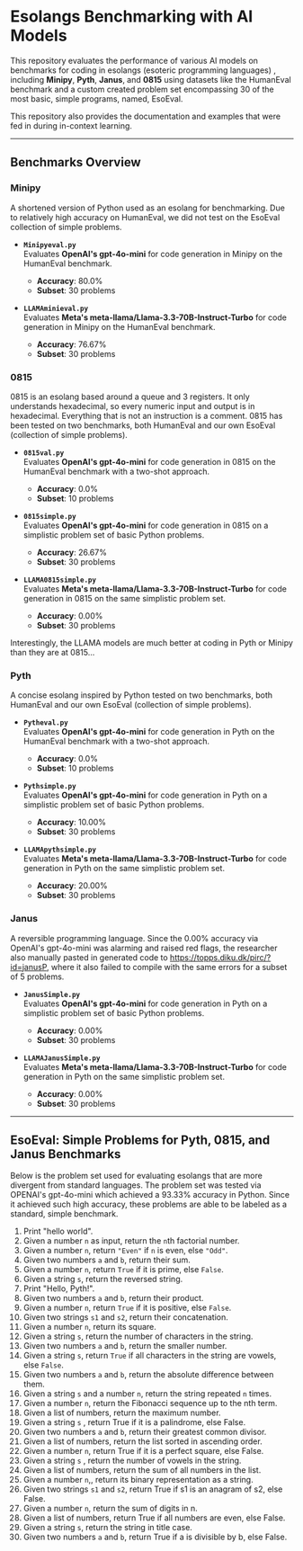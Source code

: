 # Esolangs Benchmarking with AI Models

This repository evaluates the performance of various AI models on benchmarks for coding in esolangs (esoteric programming languages) , including **Minipy**, **Pyth**, **Janus**, and **0815** using datasets like the HumanEval benchmark and a custom created problem set encompassing 30 of the most basic, simple programs, named, EsoEval.

This repository also provides the documentation and examples that were fed in during in-context learning. 

---

## Benchmarks Overview

### Minipy
A shortened version of Python used as an esolang for benchmarking. Due to relatively high accuracy on HumanEval, we did not test on the EsoEval collection of simple problems.  

- **`Minipyeval.py`**  
  Evaluates **OpenAI's gpt-4o-mini** for code generation in Minipy on the HumanEval benchmark.  
  - **Accuracy**: 80.0%  
  - **Subset**: 30 problems

- **`LLAMAminieval.py`**  
  Evaluates **Meta's meta-llama/Llama-3.3-70B-Instruct-Turbo** for code generation in Minipy on the HumanEval benchmark.  
  - **Accuracy**: 76.67%  
  - **Subset**: 30 problems

### 0815
0815 is an esolang based around a queue and 3 registers. It only understands hexadecimal, so every numeric input and output is in hexadecimal. Everything that is not an instruction is a comment. 0815 has been tested on two benchmarks, both HumanEval and our own EsoEval (collection of simple problems).

- **`0815val.py`**  
  Evaluates **OpenAI's gpt-4o-mini** for code generation in 0815 on the HumanEval benchmark with a two-shot approach.  
  - **Accuracy**: 0.0%
  - **Subset**: 10 problems

- **`0815simple.py`**  
  Evaluates **OpenAI's gpt-4o-mini** for code generation in 0815 on a simplistic problem set of basic Python problems.  
  - **Accuracy**: 26.67%
  - **Subset**: 30 problems

- **`LLAMA0815simple.py`**  
  Evaluates **Meta's meta-llama/Llama-3.3-70B-Instruct-Turbo** for code generation in 0815 on the same simplistic problem set.  
  - **Accuracy**: 0.00%  
  - **Subset**: 30 problems

Interestingly, the LLAMA models are much better at coding in Pyth or Minipy than they are at 0815...

### Pyth
A concise esolang inspired by Python tested on two benchmarks, both HumanEval and our own EsoEval (collection of simple problems).

- **`Pytheval.py`**  
  Evaluates **OpenAI's gpt-4o-mini** for code generation in Pyth on the HumanEval benchmark with a two-shot approach.  
  - **Accuracy**: 0.0%  
  - **Subset**: 10 problems

- **`Pythsimple.py`**  
  Evaluates **OpenAI's gpt-4o-mini** for code generation in Pyth on a simplistic problem set of basic Python problems.  
  - **Accuracy**: 10.00%  
  - **Subset**: 30 problems

- **`LLAMApythsimple.py`**  
  Evaluates **Meta's meta-llama/Llama-3.3-70B-Instruct-Turbo** for code generation in Pyth on the same simplistic problem set.  
  - **Accuracy**: 20.00%  
  - **Subset**: 30 problems

### Janus
A reversible programming language. Since the 0.00% accuracy via OpenAI's gpt-4o-mini was alarming and raised red flags, the researcher also manually pasted in generated code to https://topps.diku.dk/pirc/?id=janusP, where it also failed to compile with the same errors for a subset of 5 problems. 

- **`JanusSimple.py`**  
  Evaluates **OpenAI's gpt-4o-mini** for code generation in Pyth on a simplistic problem set of basic Python problems.  
  - **Accuracy**: 0.00%  
  - **Subset**: 30 problems

- **`LLAMAJanusSimple.py`**  
  Evaluates **Meta's meta-llama/Llama-3.3-70B-Instruct-Turbo** for code generation in Pyth on the same simplistic problem set.  
  - **Accuracy**: 0.00%  
  - **Subset**: 30 problems

---

## EsoEval: Simple Problems for Pyth, 0815, and Janus Benchmarks

Below is the problem set used for evaluating esolangs that are more divergent from standard languages. The problem set was tested via OPENAI's gpt-4o-mini which achieved a 93.33% accuracy in Python. Since it achieved such high accuracy, these problems are able to be labeled as a standard, simple benchmark. 

1. Print "hello world".
2. Given a number `n` as input, return the `n`th factorial number.
3. Given a number `n`, return `"Even"` if `n` is even, else `"Odd"`.
4. Given two numbers `a` and `b`, return their sum.
5. Given a number `n`, return `True` if it is prime, else `False`.
6. Given a string `s`, return the reversed string.
7. Print "Hello, Pyth!".
8. Given two numbers `a` and `b`, return their product.
9. Given a number `n`, return `True` if it is positive, else `False`.
10. Given two strings `s1` and `s2`, return their concatenation.
11. Given a number `n`, return its square.
12. Given a string `s`, return the number of characters in the string.
13. Given two numbers `a` and `b`, return the smaller number.
14. Given a string `s`, return `True` if all characters in the string are vowels, else `False`.
15. Given two numbers `a` and `b`, return the absolute difference between them.
16. Given a string `s` and a number `n`, return the string repeated `n` times.
17. Given a number `n`, return the Fibonacci sequence up to the nth term.
18. Given a list of numbers, return the maximum number.
19. Given a string `s` , return True if it is a palindrome, else False.
20. Given two numbers `a` and `b`, return their greatest common divisor.
21. Given a list of numbers, return the list sorted in ascending order.
22. Given a number `n`, return True if it is a perfect square, else False.
23. Given a string  `s` , return the number of vowels in the string.
24. Given a list of numbers, return the sum of all numbers in the list.
25. Given a number `n`,, return its binary representation as a string.
26. Given two strings `s1` and `s2`, return True if s1 is an anagram of s2, else False.
27. Given a number `n`, return the sum of digits in n.
28. Given a list of numbers, return True if all numbers are even, else False.
29. Given a string `s`, return the string in title case.
30. Given two numbers  `a` and `b`, return True if a is divisible by b, else False.
    
